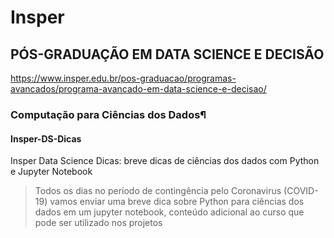 # Insper
## PÓS-GRADUAÇÃO EM DATA SCIENCE E DECISÃO
https://www.insper.edu.br/pos-graduacao/programas-avancados/programa-avancado-em-data-science-e-decisao/

### Computação para Ciências dos Dados¶

#### Insper-DS-Dicas

Insper Data Science Dicas: breve dicas de ciências dos dados com Python e Jupyter Notebook

> Todos os dias no período de contingência pelo Coronavirus (COVID-19) vamos enviar uma breve dica sobre Python para ciências dos dados em um jupyter notebook, conteúdo adicional ao curso que pode ser utilizado nos projetos
